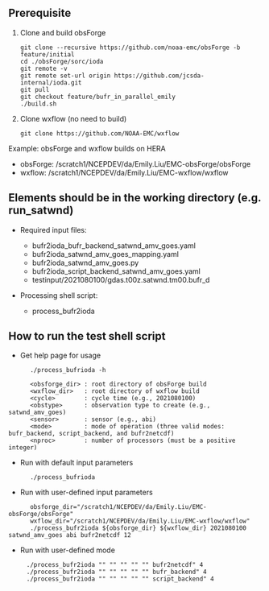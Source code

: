 ## Prerequisite
   1. Clone and build obsForge  

      ```       
      git clone --recursive https://github.com/noaa-emc/obsForge -b feature/initial 
      cd ./obsForge/sorc/ioda
      git remote -v
      git remote set-url origin https://github.com/jcsda-internal/ioda.git
      git pull
      git checkout feature/bufr_in_parallel_emily
      ./build.sh
      ```

   2. Clone wxflow (no need to build)

      ```
      git clone https://github.com/NOAA-EMC/wxflow 
      ```

   Example: obsForge and wxflow builds on HERA
   - obsForge: /scratch1/NCEPDEV/da/Emily.Liu/EMC-obsForge/obsForge      
   - wxflow:   /scratch1/NCEPDEV/da/Emily.Liu/EMC-wxflow/wxflow
   

## Elements should be in the working directory (e.g. run_satwnd)
- Required input files:
   - bufr2ioda_bufr_backend_satwnd_amv_goes.yaml
   - bufr2ioda_satwnd_amv_goes_mapping.yaml
   - bufr2ioda_satwnd_amv_goes.py
   - bufr2ioda_script_backend_satwnd_amv_goes.yaml
   - testinput/2021080100/gdas.t00z.satwnd.tm00.bufr_d

- Processing shell script:
   - process_bufr2ioda

## How to run the test shell script
- Get help page for usage

```
      ./process_bufrioda -h

      <obsforge_dir> : root directory of obsForge build
      <wxflow_dir>   : root directory of wxflow build
      <cycle>        : cycle time (e.g., 2021080100)
      <obstype>      : observation type to create (e.g., satwnd_amv_goes)
      <sensor>       : sensor (e.g., abi)
      <mode>         : mode of operation (three valid modes: bufr_backend, script_backend, and bufr2netcdf)
      <nproc>        : number of processors (must be a positive integer)
```

- Run with default input parameters 

```
      ./process_bufrioda
```

- Run with user-defined input parameters 

```
      obsforge_dir="/scratch1/NCEPDEV/da/Emily.Liu/EMC-obsForge/obsForge"
      wxflow_dir="/scratch1/NCEPDEV/da/Emily.Liu/EMC-wxflow/wxflow"
      ./process_bufr2ioda ${obsforge_dir} ${wxflow_dir} 2021080100 satwnd_amv_goes abi bufr2netcdf 12
```

-  Run with user-defined mode 

```
     ./process_bufr2ioda "" "" "" "" "" bufr2netcdf" 4 
     ./process_bufr2ioda "" "" "" "" "" bufr_backend" 4 
     ./process_bufr2ioda "" "" "" "" "" script_backend" 4 

```
